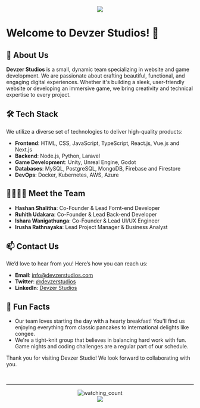 <div align="center">
  <img src="https://capsule-render.vercel.app/api?type=waving&color=0:FFFFFF,100:000000&height=200&section=header&text=Devzer%20Studios&fontSize=55&fontColor=ffffff&fontAlignY=35&desc=Turning%20visions%20into%20reality&descSize=25&descAlignY=55&animation=fadeIn" />
</div>

# Welcome to Devzer Studios! 👋

## 🌟 About Us

**Devzer Studios** is a small, dynamic team specializing in website and game development. We are passionate about crafting beautiful, functional, and engaging digital experiences. Whether it's building a sleek, user-friendly website or developing an immersive game, we bring creativity and technical expertise to every project.
<!--
## 📈 Our Projects

### Web Development
- **Project 1**: [Website Name](link) - A brief description of the project.
- **Project 2**: [Website Name](link) - A brief description of the project.

### Game Development
- **Game 1**: [Game Name](link) - A brief description of the game.
- **Game 2**: [Game Name](link) - A brief description of the game.
-->

## 🛠️ Tech Stack

We utilize a diverse set of technologies to deliver high-quality products:

- **Frontend**: HTML, CSS, JavaScript, TypeScript, React.js, Vue.js and Next.js
- **Backend**: Node.js, Python, Laravel
- **Game Development**: Unity, Unreal Engine, Godot
- **Databases**: MySQL, PostgreSQL, MongoDB, Firebase and Firestore
- **DevOps**: Docker, Kubernetes, AWS, Azure

## 👨‍👩‍👧‍👦 Meet the Team

- **Hashan Shalitha**: Co-Founder & Lead Fornt-end Developer
- **Ruhith Udakara**: Co-Founder & Lead Back-end Developer
- **Ishara Wanigathunga**: Co-Founder & Lead UI/UX Engineer
- **Irusha Rathnayaka**: Lead Project Manager & Business Analyst

## 📫 Contact Us

We’d love to hear from you! Here’s how you can reach us:

- **Email**: [info@devzerstudios.com](mailto:info@devzerstudios.com)
- **Twitter**: [@devzerstudios](https://twitter.com/devzerstudios)
- **LinkedIn**: [Devzer Studios](https://www.linkedin.com/company/devzerstudios)

## 🍿 Fun Facts

- Our team loves starting the day with a hearty breakfast! You'll find us enjoying everything from classic pancakes to international delights like congee.
- We're a tight-knit group that believes in balancing hard work with fun. Game nights and coding challenges are a regular part of our schedule.

Thank you for visiting Devzer Studio! We look forward to collaborating with you.

<br/>

---

<div align="center">
  <img src="https://komarev.com/ghpvc/?username=devzerstudios&color=2975D6" alt="watching_count" />
</div>

<div align="center">
  <img src="https://capsule-render.vercel.app/api?type=waving&color=0:00000,100:FFFFFF&height=120&section=footer" />
</div>
